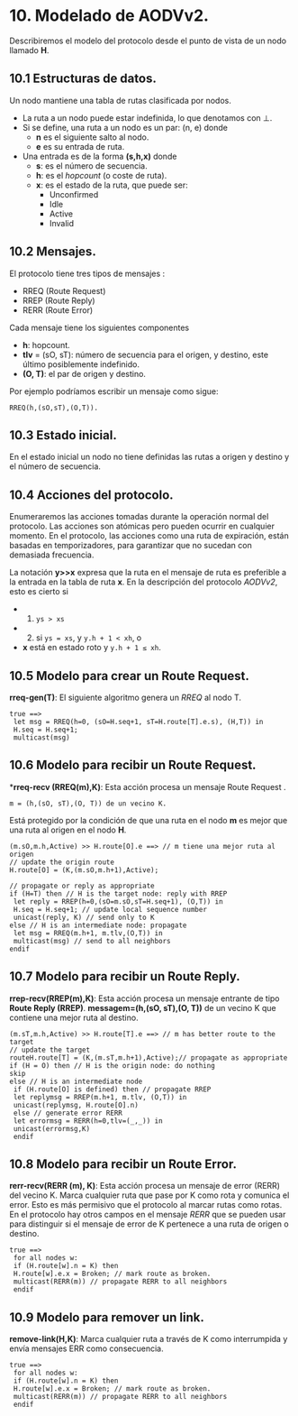 
# 10. Modelado de AODVv2.

Describiremos el modelo del protocolo desde el punto de vista de un nodo llamado **H**.

## 10.1  Estructuras de datos.
Un nodo mantiene una tabla de rutas clasificada por nodos. 

- La ruta a un nodo puede estar indefinida, lo que denotamos con ⊥.
- Si se define, una ruta a un nodo es un par: (n, e) donde
  - **n** es el siguiente salto al nodo. 
  - **e** es su entrada de ruta. 
- Una entrada es de la forma **(s,h,x)** donde
  - **s**: es el número de secuencia.
  - **h**: es el _hopcount_ (o coste de ruta).
  - **x**: es el estado de la ruta, que puede ser:
    - Unconfirmed 
    - Idle
    - Active
    - Invalid


## 10.2 Mensajes.

El protocolo tiene tres tipos de mensajes :
- RREQ (Route Request)
- RREP (Route Reply)
- RERR (Route Error)

Cada mensaje tiene los siguientes componentes
- **h**: hopcount.
- **tlv** = (sO, sT): número de secuencia para el origen, y destino, este último posiblemente indefinido.
- **(O, T)**: el par de origen y destino.

Por ejemplo podríamos escribir un mensaje como sigue:

```
RREQ(h,(sO,sT),(O,T)).
```

## 10.3 Estado inicial.

En el estado inicial un nodo no tiene definidas las rutas a origen y destino y el número de secuencia.

## 10.4 Acciones del protocolo.

 Enumeraremos las acciones tomadas durante la operación normal del protocolo. Las acciones son atómicas pero pueden ocurrir en cualquier momento. En el protocolo, las acciones como una ruta de expiración, están basadas en temporizadores, para garantizar que no sucedan con demasiada frecuencia. 
 
 La notación **y>>x** expresa que la ruta en el mensaje de ruta es preferible a la entrada en la tabla de ruta **x**. En la descripción del protocolo _AODVv2_, esto es cierto si 
 - 1. ```ys > xs```
 - 2. si ```ys = xs```, y ```y.h + 1 < xh```, o 
 - **x** está en estado roto y ```y.h + 1 ≤ xh```.

 
## 10.5 Modelo para crear un Route Request.

**rreq-gen(T)**: El siguiente algoritmo genera un _RREQ_ al nodo T.
```
true ==>
 let msg = RREQ(h=0, (sO=H.seq+1, sT=H.route[T].e.s), (H,T)) in
 H.seq = H.seq+1;
 multicast(msg)
```

## 10.6 Modelo para recibir un Route Request.

***rreq-recv (RREQ(m),K)**: Esta acción procesa un mensaje Route Request .
```
m = (h,(sO, sT),(O, T)) de un vecino K. 
```
Está protegido por la condición de que una ruta en el nodo **m** es mejor que una ruta al origen en el nodo **H**. 
```
(m.sO,m.h,Active) >> H.route[O].e ==> // m tiene una mejor ruta al origen 
// update the origin route
H.route[O] = (K,(m.sO,m.h+1),Active);

// propagate or reply as appropriate
if (H=T) then // H is the target node: reply with RREP
 let reply = RREP(h=0,(sO=m.sO,sT=H.seq+1), (O,T)) in
 H.seq = H.seq+1; // update local sequence number
 unicast(reply, K) // send only to K
else // H is an intermediate node: propagate
 let msg = RREQ(m.h+1, m.tlv,(O,T)) in
 multicast(msg) // send to all neighbors
endif
```

## 10.7 Modelo para recibir un Route Reply.

**rrep-recv(RREP(m),K)**: Esta acción procesa un mensaje entrante de tipo **Route Reply (RREP)**.
**messagem=(h,(sO, sT),(O, T))** de un vecino K que contiene una mejor ruta al destino.
```
(m.sT,m.h,Active) >> H.route[T].e ==> // m has better route to the target
// update the target 
routeH.route[T] = (K,(m.sT,m.h+1),Active);// propagate as appropriate
if (H = O) then // H is the origin node: do nothing
skip
else // H is an intermediate node
 if (H.route[O] is defined) then // propagate RREP
 let replymsg = RREP(m.h+1, m.tlv, (O,T)) in
 unicast(replymsg, H.route[O].n)
 else // generate error RERR
 let errormsg = RERR(h=0,tlv=(_,_)) in
 unicast(errormsg,K)
 endif
```

## 10.8 Modelo para recibir un Route Error.

**rerr-recv(RERR (m), K)**: Esta acción procesa un mensaje de error (RERR) del vecino K. Marca cualquier ruta que pase por K como rota y comunica el error. Esto es más permisivo que el protocolo al marcar rutas como rotas. En el protocolo  hay otros campos en el mensaje _RERR_ que se pueden usar para distinguir si el mensaje de error de K pertenece a una ruta de origen o destino.

```
true ==>
 for all nodes w:
 if (H.route[w].n = K) then
 H.route[w].e.x = Broken; // mark route as broken.
 multicast(RERR(m)) // propagate RERR to all neighbors
 endif
```


## 10.9 Modelo para remover un link.
**remove-link(H,K)**: Marca cualquier ruta a través de K como interrumpida y envía mensajes ERR como consecuencia.
```
true ==>
 for all nodes w:
 if (H.route[w].n = K) then
 H.route[w].e.x = Broken; // mark route as broken.
 multicast(RERR(m)) // propagate RERR to all neighbors
 endif
```